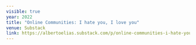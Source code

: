 ```yaml
---
visible: true
year: 2022
title: "Online Communities: I hate you, I love you"
venue: Substack
link: https://albertoelias.substack.com/p/online-communities-i-hate-you-i-love
---
```


